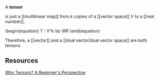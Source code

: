 A **tensor** 


is just a [[multilinear map]] from $k$ copies of a [[vector space]] $V$ to a [[real number]].

\begin{equation}
T :  V^k \to \RR
\end{equation}

Therefore, a [[vector]] and a [[dual vector|dual vector space]] are both tensors.

## Resources

[Why Tensors? A Beginner's Perspective](https://mfaizan.github.io/2022/03/08/why-tensors.html)